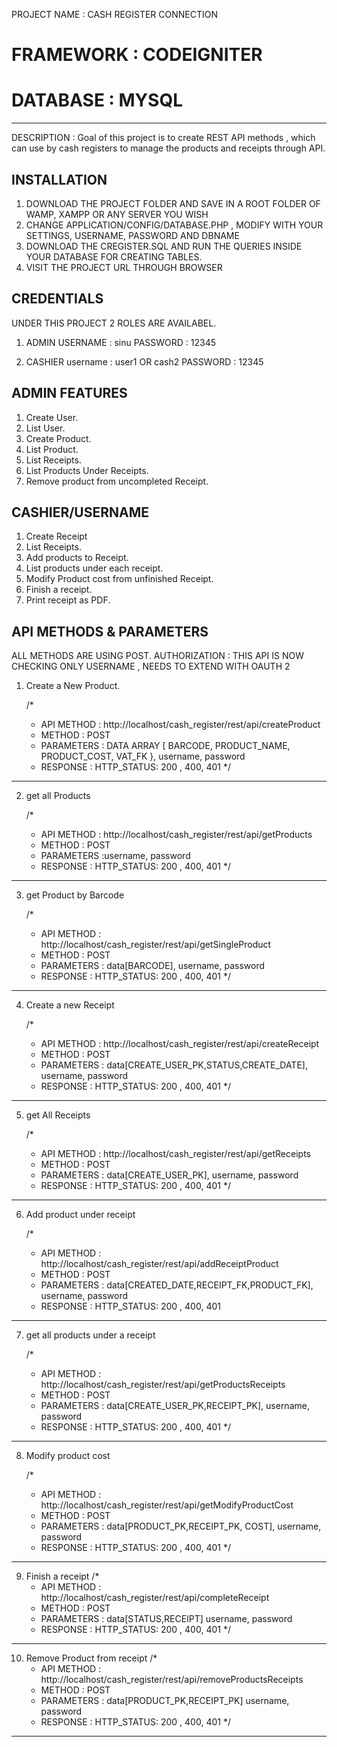 
PROJECT NAME :  CASH REGISTER CONNECTION

# FRAMEWORK :  CODEIGNITER
# DATABASE :  MYSQL
------------------------------------------------------------------------------

DESCRIPTION : Goal of this project is to create REST API methods , which can use by cash registers to manage the products and receipts through API.

INSTALLATION
-----------------------
 1. DOWNLOAD THE PROJECT FOLDER AND SAVE IN A ROOT FOLDER OF WAMP, XAMPP OR ANY SERVER YOU WISH
 2. CHANGE APPLICATION/CONFIG/DATABASE.PHP ,   MODIFY WITH YOUR SETTINGS, USERNAME, PASSWORD AND DBNAME
 3. DOWNLOAD THE CREGISTER.SQL AND RUN THE QUERIES INSIDE YOUR DATABASE FOR CREATING TABLES.
 4. VISIT THE PROJECT URL THROUGH BROWSER
 
 CREDENTIALS
 ----------------------
 
 UNDER THIS PROJECT 2 ROLES ARE AVAILABEL.
 
 1. ADMIN
         USERNAME :  sinu 
	     PASSWORD :  12345
	 
 2. CASHIER
         username :  user1 OR cash2
		 PASSWORD : 12345
		 
ADMIN FEATURES
---------------------------
1. Create User.
2. List User.
3. Create Product.
4. List Product.
5. List Receipts.
6. List Products Under Receipts.
7. Remove product from uncompleted Receipt.

CASHIER/USERNAME
-------------------------------

1. Create Receipt
2. List Receipts.
3. Add products to Receipt.
4. List products under each receipt.
4. Modify Product cost from unfinished Receipt.
5. Finish a  receipt.
6. Print receipt as PDF.



API METHODS & PARAMETERS
------------------------------------------------

ALL METHODS ARE USING POST.
AUTHORIZATION  :  THIS API IS NOW CHECKING ONLY USERNAME , NEEDS TO EXTEND WITH OAUTH 2

1. Create a New Product.
  
   /*
	* API METHOD : http://localhost/cash_register/rest/api/createProduct
	* METHOD : POST
	* PARAMETERS : DATA ARRAY [ BARCODE, PRODUCT_NAME, PRODUCT_COST, VAT_FK }, username, password
	* RESPONSE : HTTP_STATUS: 200 , 400, 401
	*/
----------------------------------------------------------------------------------------------------------	

2. get all Products

	/*
	* API METHOD : http://localhost/cash_register/rest/api/getProducts
	* METHOD : POST
	* PARAMETERS :username, password
	* RESPONSE : HTTP_STATUS: 200 , 400, 401
	*/
------------------------------------------------------------------------------------------------------------

3. get Product by Barcode	

	/*
	* API METHOD : http://localhost/cash_register/rest/api/getSingleProduct
	* METHOD : POST
	* PARAMETERS : data[BARCODE], username, password
	* RESPONSE : HTTP_STATUS: 200 , 400, 401
	*/
-------------------------------------------------------------------------------------------------------------	

4. Create a new Receipt
	
	/*
	* API METHOD : http://localhost/cash_register/rest/api/createReceipt
	* METHOD : POST
	* PARAMETERS : data[CREATE_USER_PK,STATUS,CREATE_DATE], username, password
	* RESPONSE : HTTP_STATUS: 200 , 400, 401
	*/
------------------------------------------------------------------------------------------------------------------

5. get All Receipts
	
	/*
	* API METHOD : http://localhost/cash_register/rest/api/getReceipts
	* METHOD : POST
	* PARAMETERS : data[CREATE_USER_PK], username, password
	* RESPONSE : HTTP_STATUS: 200 , 400, 401
	*/
-------------------------------------------------------------------------------------------------------------------

6. Add product under receipt	
	
	/*
	* API METHOD : http://localhost/cash_register/rest/api/addReceiptProduct
	* METHOD : POST
	* PARAMETERS : data[CREATED_DATE,RECEIPT_FK,PRODUCT_FK], username, password
	* RESPONSE : HTTP_STATUS: 200 , 400, 401
------------------------------------------------------------------------------------------------------------------

7. get all products under a receipt
	
	/*
	* API METHOD : http://localhost/cash_register/rest/api/getProductsReceipts
	* METHOD : POST
	* PARAMETERS : data[CREATE_USER_PK,RECEIPT_PK], username, password
	* RESPONSE : HTTP_STATUS: 200 , 400, 401
	*/
-------------------------------------------------------------------------------------------------------------------

8.  Modify product cost

	/*
	* API METHOD : http://localhost/cash_register/rest/api/getModifyProductCost
	* METHOD : POST
	* PARAMETERS : data[PRODUCT_PK,RECEIPT_PK, COST], username, password
	* RESPONSE : HTTP_STATUS: 200 , 400, 401
	*/
---------------------------------------------------------------------------------------------------------------------

9. Finish a receipt	
	/*
	* API METHOD : http://localhost/cash_register/rest/api/completeReceipt
	* METHOD : POST
	* PARAMETERS : data[STATUS,RECEIPT] username, password
	* RESPONSE : HTTP_STATUS: 200 , 400, 401
	*/
-----------------------------------------------------------------------------------------------------------------------

10. Remove Product from receipt	
	/*
	* API METHOD : http://localhost/cash_register/rest/api/removeProductsReceipts
	* METHOD : POST
	* PARAMETERS : data[PRODUCT_PK,RECEIPT_PK] username, password
	* RESPONSE : HTTP_STATUS: 200 , 400, 401
	*/
	
--------------------------------------------------------------------------------------------------------------------------
	

     



